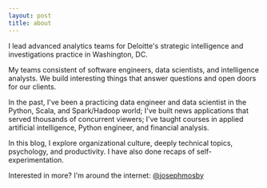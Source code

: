 ```yaml
---
layout: post
title: about
---
```


I lead advanced analytics teams for Deloitte's strategic intelligence and investigations practice in Washington, DC.

My teams consistent of software engineers, data scientists, and intelligence analysts. We build interesting things that answer questions and open doors for our clients. 

In the past, I've been a practicing data engineer and data scientist in the Python, Scala, and Spark/Hadoop world; I've built news applications that served thousands of concurrent viewers; I've taught courses in applied artificial intelligence, Python engineer, and financial analysis.

In this blog, I explore organizational culture, deeply technical topics, psychology, and productivity. I have also done recaps of self-experimentation.

Interested in more? I'm around the internet: [@josephmosby](https://twitter.com/josephmosby)
